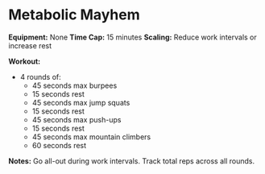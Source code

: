 # Metabolic Mayhem

**Equipment:** None
**Time Cap:** 15 minutes
**Scaling:** Reduce work intervals or increase rest

**Workout:**
- 4 rounds of:
  - 45 seconds max burpees
  - 15 seconds rest
  - 45 seconds max jump squats
  - 15 seconds rest
  - 45 seconds max push-ups
  - 15 seconds rest
  - 45 seconds max mountain climbers
  - 60 seconds rest

**Notes:**
Go all-out during work intervals. Track total reps across all rounds.